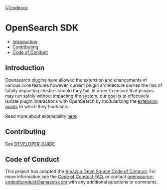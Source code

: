 [![codecov](https://codecov.io/gh/opensearch-project/opensearch-sdk-java/branch/main/graph/badge.svg)](https://codecov.io/gh/opensearch-project/opensearch-sdk-java)

# OpenSearch SDK
- [Introduction](#introduction)
- [Contributing](#contributing)
- [Code of Conduct](#code-of-conduct)

## Introduction
Opensearch plugins have allowed the extension and ehancements of various core features however, current plugin architecture carries the risk of fatally impacting clusters should they fail. In order to ensure that plugins may run safely without impacting the system, our goal is to effectively isolate plugin interactions with OpenSearch by modularizing the [extension points](https://opensearch.org/blog/technical-post/2021/12/plugins-intro/) to which they hook onto.

Read more about extensibility [here](https://github.com/opensearch-project/OpenSearch/issues/1422)

## Contributing
See [DEVELOPER_GUIDE](DEVELOPER_GUIDE.md)

## Code of Conduct

This project has adopted the [Amazon Open Source Code of Conduct](CODE_OF_CONDUCT.md). For more information see the [Code of Conduct FAQ](https://aws.github.io/code-of-conduct-faq), or contact [opensource-codeofconduct@amazon.com](mailto:opensource-codeofconduct@amazon.com) with any additional questions or comments.
